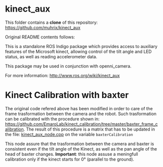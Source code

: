 kinect_aux
==========

This folder contains a **clone** of this repository: https://github.com/muhrix/kinect_aux

Original README contents follows:

This is a standalone ROS Indigo package which provides access to auxiliary features of the Microsoft kinect, allowing control of the tilt angle and LED status, as well as reading accelerometer data.

This package may be used in conjunction with openni_camera.

For more information: http://www.ros.org/wiki/kinect_aux


# Kinect Calibration with baxter

The original code refered above has been modified in order to care of the frame trasformation between the camera and the robot. Such trasformation can be calibrated with the procedure shown in: https://github.com/EmaroLab/kinect_calibration/tree/master/baxter_frame_calibration.
The result of this procedure is a matrix that has to be updated in the file: [kinect_aux_node.cpp](https://github.com/EmaroLab/kinect_calibration/blob/master/emarolab_kincect_driver/kinect_aux/src/kinect_aux_node.cpp) on the variable `baxterCalibration`

This node assure that the trasformation between the camera and baxter is consistent even if the tilt angle of the Kinect, as well as the pan angle of the head of baxter changes.
**Important**: this node assuse a meningfull calibration only if the kinect starts for 0° (parallel to the ground).
